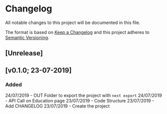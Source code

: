 # Changelog

All notable changes to this project will be documented in this file.

The format is based on [Keep a Changelog](http://keepachangelog.com/en/1.0.0/)
and this project adheres to [Semantic Versioning](http://semver.org/spec/v2.0.0.html).

## [Unrelease]

## [v0.1.0; 23-07-2019]

### Added
24/07/2019 - OUT Folder to export the project with `next export`
24/07/2019 - API Call on Education page
23/07/2019 - Code Structure
23/07/2019 - Add CHANGELOG
23/07/2019 - Create the project
